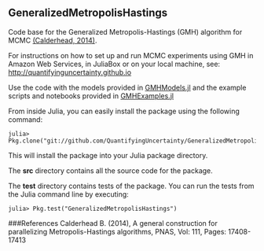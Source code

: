 ## GeneralizedMetropolisHastings
Code base for the Generalized Metropolis-Hastings (GMH) algorithm for MCMC [(Calderhead, 2014)](#refs). 

For instructions on how to set up and run MCMC experiments using GMH in Amazon Web Services, in JuliaBox or on your local machine, see: http://quantifyinguncertainty.github.io

Use the code with the models provided in [GMHModels.jl](https://github.com/QuantifyingUncertainty/GMHModels.jl) and the example scripts and notebooks provided in [GMHExamples.jl](https://github.com/QuantifyingUncertainty/GMH-Examples.jl)

From inside Julia, you can easily install the package using the following command:

```
julia> Pkg.clone("git://github.com/QuantifyingUncertainty/GeneralizedMetropolisHastings.jl")
```

This will install the package into your Julia package directory. 

The **src** directory contains all the source code for the package.
	
The **test** directory contains tests of the package. You can run the tests from the Julia command line by executing:

```
julia> Pkg.test("GeneralizedMetropolisHastings")
```
###<a name="refs"/>References
Calderhead B. (2014), A general construction for parallelizing Metropolis-Hastings algorithms, PNAS, Vol: 111, Pages: 17408-17413
